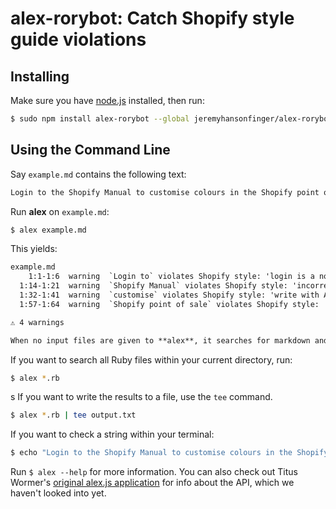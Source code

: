 # alex-rorybot: Catch Shopify style guide violations

## Installing

Make sure you have [node.js](https://nodejs.org/en/download/) installed, then run:

```sh
$ sudo npm install alex-rorybot --global jeremyhansonfinger/alex-rorybot
```

## Using the Command Line

Say `example.md` contains the following text:

```md
Login to the Shopify Manual to customise colours in the Shopify point of sale application. 
```

Run **alex** on `example.md`:

```sh
$ alex example.md
```

This yields:

```txt
example.md
    1:1-1:6  warning  `Login to` violates Shopify style: 'login is a noun, not a verb.' Use `Log into`.              login-to
  1:14-1:21  warning  `Shopify Manual` violates Shopify style: 'incorrect branded name.' Use `Shopify Help Center`.  help-centre
  1:32-1:41  warning  `customise` violates Shopify style: 'write with American spelling.' Use `customize`.           customise
  1:57-1:64  warning  `Shopify point of sale` violates Shopify style: 'incorrect branded name.' Use `Shopify POS`.   Shopify-point of sale

⚠ 4 warnings

When no input files are given to **alex**, it searches for markdown and text files in the current directory.

```
If you want to search all Ruby files within your current directory, run:

```sh
$ alex *.rb
```
s
If you want to write the results to a file, use the `tee` command.

```sh
$ alex *.rb | tee output.txt
```

If you want to check a string within your terminal:

```sh
$ echo "Login to the Shopify Manual to customise colours in the Shopify point of sale application." | alex
```

Run `$ alex --help` for more information. You can also check out Titus Wormer's [original alex.js application](https://github.com/wooorm/alex) for info about the API, which we haven't looked into yet.


